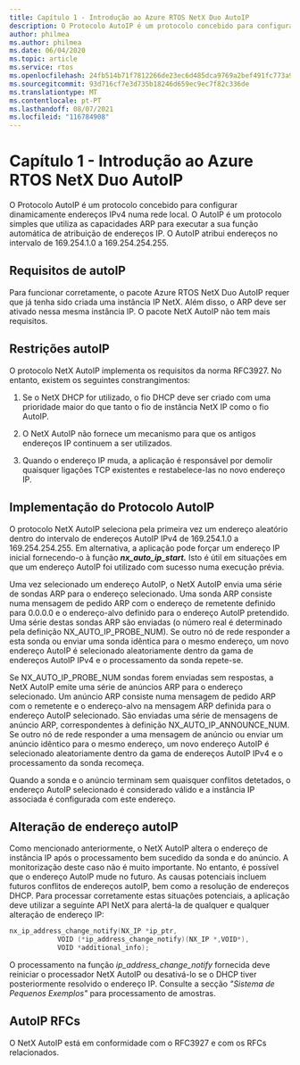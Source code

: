 ```yaml
---
title: Capítulo 1 - Introdução ao Azure RTOS NetX Duo AutoIP
description: O Protocolo AutoIP é um protocolo concebido para configurar dinamicamente endereços IPv4 numa rede local. Para funcionar corretamente, o pacote Azure RTOS NetX Duo AutoIP requer que já tenha sido criada uma instância IP NetX.
author: philmea
ms.author: philmea
ms.date: 06/04/2020
ms.topic: article
ms.service: rtos
ms.openlocfilehash: 24fb514b71f7812266de23ec6d485dca9769a2bef491fc773a90f9945885f3df
ms.sourcegitcommit: 93d716cf7e3d735b18246d659ec9ec7f82c336de
ms.translationtype: MT
ms.contentlocale: pt-PT
ms.lasthandoff: 08/07/2021
ms.locfileid: "116784908"
---
```

# <a name="chapter-1---introduction-to-azure-rtos-netx-duo-autoip"></a>Capítulo 1 - Introdução ao Azure RTOS NetX Duo AutoIP

O Protocolo AutoIP é um protocolo concebido para configurar dinamicamente endereços IPv4 numa rede local. O AutoIP é um protocolo simples que utiliza as capacidades ARP para executar a sua função automática de atribuição de endereços IP. O AutoIP atribui endereços no intervalo de 169.254.1.0 a 169.254.254.255.

## <a name="autoip-requirements"></a>Requisitos de autoIP

Para funcionar corretamente, o pacote Azure RTOS NetX Duo AutoIP requer que já tenha sido criada uma instância IP NetX. Além disso, o ARP deve ser ativado nessa mesma instância IP. O pacote NetX AutoIP não tem mais requisitos.

## <a name="autoip-constraints"></a>Restrições autoIP

O protocolo NetX AutoIP implementa os requisitos da norma RFC3927. No entanto, existem os seguintes constrangimentos:

1. Se o NetX DHCP for utilizado, o fio DHCP deve ser criado com uma prioridade maior do que tanto o fio de instância NetX IP como o fio AutoIP.

1. O NetX AutoIP não fornece um mecanismo para que os antigos endereços IP continuem a ser utilizados.

1. Quando o endereço IP muda, a aplicação é responsável por demolir quaisquer ligações TCP existentes e restabelece-las no novo endereço IP.

## <a name="autoip-protocol-implementation"></a>Implementação do Protocolo AutoIP

O protocolo NetX AutoIP seleciona pela primeira vez um endereço aleatório dentro do intervalo de endereços AutoIP IPv4 de 169.254.1.0 a 169.254.254.255. Em alternativa, a aplicação pode forçar um endereço IP inicial fornecendo-o à função ***nx_auto_ip_start.*** Isto é útil em situações em que um endereço AutoIP foi utilizado com sucesso numa execução prévia.

Uma vez selecionado um endereço AutoIP, o NetX AutoIP envia uma série de sondas ARP para o endereço selecionado. Uma sonda ARP consiste numa mensagem de pedido ARP com o endereço de remetente definido para 0.0.0.0 e o endereço-alvo definido para o endereço AutoIP pretendido. Uma série destas sondas ARP são enviadas (o número real é determinado pela definição NX_AUTO_IP_PROBE_NUM). Se outro nó de rede responder a esta sonda ou enviar uma sonda idêntica para o mesmo endereço, um novo endereço AutoIP é selecionado aleatoriamente dentro da gama de endereços AutoIP IPv4 e o processamento da sonda repete-se.

Se NX_AUTO_IP_PROBE_NUM sondas forem enviadas sem respostas, a NetX AutoIP emite uma série de anúncios ARP para o endereço selecionado. Um anúncio ARP consiste numa mensagem de pedido ARP com o remetente e o endereço-alvo na mensagem ARP definida para o endereço AutoIP selecionado. São enviadas uma série de mensagens de anúncio ARP, correspondentes à definição NX_AUTO_IP_ANNOUNCE_NUM. Se outro nó de rede responder a uma mensagem de anúncio ou enviar um anúncio idêntico para o mesmo endereço, um novo endereço AutoIP é selecionado aleatoriamente dentro da gama de endereços AutoIP IPv4 e o processamento da sonda recomeça.

Quando a sonda e o anúncio terminam sem quaisquer conflitos detetados, o endereço AutoIP selecionado é considerado válido e a instância IP associada é configurada com este endereço.

## <a name="autoip-address-change"></a>Alteração de endereço autoIP

Como mencionado anteriormente, o NetX AutoIP altera o endereço de instância IP após o processamento bem sucedido da sonda e do anúncio. A monitorização deste caso não é muito importante. No entanto, é possível que o endereço AutoIP mude no futuro. As causas potenciais incluem futuros conflitos de endereços autoIP, bem como a resolução de endereços DHCP. Para processar corretamente estas situações potenciais, a aplicação deve utilizar a seguinte API NetX para alertá-la de qualquer e qualquer alteração de endereço IP:

```c
nx_ip_address_change_notify(NX_IP *ip_ptr,
            VOID (*ip_address_change_notify)(NX_IP *,VOID*),
            VOID *additional_info);
```

O processamento na função *ip_address_change_notify* fornecida deve reiniciar o processador NetX AutoIP ou desativá-lo se o DHCP tiver posteriormente resolvido o endereço IP. Consulte a secção *"Sistema de Pequenos Exemplos"* para processamento de amostras.

## <a name="autoip-rfcs"></a>AutoIP RFCs

O NetX AutoIP está em conformidade com o RFC3927 e com os RFCs relacionados.